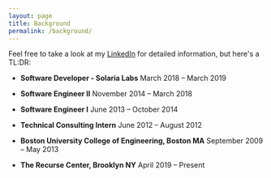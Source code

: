 ```yaml
---
layout: page
title: Background
permalink: /background/
---
```


Feel free to take a look at my [LinkedIn](https://www.linkedin.com/in/ngozinwogwugwu/) for detailed information, but here's a TL:DR:
- **Software Developer - Solaria Labs** March 2018 – March 2019
- **Software Engineer II** November 2014 – March 2018
- **Software Engineer I** June 2013 – October 2014
- **Technical Consulting Intern** June 2012 – August 2012  


- **Boston University College of Engineering, Boston MA** September 2009 – May 2013
- **The Recurse Center, Brooklyn NY** April 2019 – Present